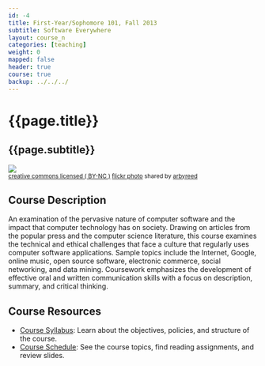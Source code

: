 ```yaml
---
id: -4
title: First-Year/Sophomore 101, Fall 2013
subtitle: Software Everywhere
layout: course_n
categories: [teaching]
weight: 0
mapped: false
header: true
course: true
backup: ../../../
---
```


# {{page.title}}

## {{page.subtitle}}

<a title="Welcome Neon" href="http://flickr.com/photos/19779889@N00/811157393"><img class="img-responsive-tight" src="http://farm2.static.flickr.com/1259/811157393_936cf3b6dc_z.jpg" /></a><br /><small><a href="http://creativecommons.org/licenses/by-nc/2.0/">creative commons licensed ( BY-NC )</a> <a title="Welcome Neon" href="http://flickr.com/photos/19779889@N00/811157393">flickr photo</a> shared by <a href="http://flickr.com/people/19779889@N00">arbyreed</a></small>

## Course Description

An examination of the pervasive nature of computer software and the impact that computer technology has on society.
Drawing on articles from the popular press and the computer science literature, this course examines the technical and
ethical challenges that face a culture that regularly uses computer software applications. Sample topics include the
Internet, Google, online music, open source software, electronic commerce, social networking, and data mining.
Coursework emphasizes the development of effective oral and written communication skills with a focus on description,
summary, and critical thinking.

## Course Resources

<ul class="fa-ul">

<li><i class="fa-li fa fa-arrow-right"></i><a href="{{site.baseurl}}teaching/fs101F2013/provide/syllabus/fs101F2013-syllabus.pdf"
class="major">Course Syllabus</a>: Learn about the objectives, policies, and structure of the course.

<li><i class="fa-li fa fa-arrow-right"></i><a href="{{site.baseurl}}teaching/fs101F2013/schedule/"
class="major">Course Schedule</a>: See the course topics, find reading assignments, and review slides.

</ul>

